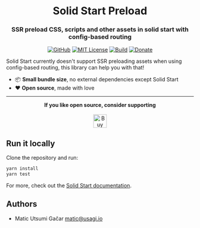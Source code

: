 <div align="center">
    <h1>Solid Start Preload</h1>
    <h3>SSR preload CSS, scripts and other assets in solid start with config-based routing</h3>

[![GitHub](https://img.shields.io/badge/GitHub-code-blue?logo=github)](https://github.com/shiro/solid-start-preload)
[![MIT License](https://img.shields.io/github/license/shiro/solid-start-preload?color=43A047&logo=linux&logoColor=white)](https://github.com/shiro/solid-start-preload/blob/master/LICENSE)
[![Build](https://img.shields.io/github/actions/workflow/status/shiro/solid-start-preload/CI.yml?color=00897B&logo=github-actions&logoColor=white)](https://github.com/shiro/solid-start-preload/actions/workflows/CI.yml)
[![Donate](https://img.shields.io/badge/Ko--Fi-donate-orange?logo=ko-fi&color=E53935)](https://ko-fi.com/C0C3RTCCI)

</div>

Solid Start currently doesn't support SSR preloading assets when using config-based routing, this library can help you
with that!

- 📦 **Small bundle size**, no external dependencies except Solid Start
- ❤️ **Open source**, made with love

---

<div align="center">
    <b>If you like open source, consider supporting</b>
    <br/>
    <br/>
    <a href='https://ko-fi.com/C0C3RTCCI' target='_blank'><img height='36' style='border:0px;height:36px;' src='https://storage.ko-fi.com/cdn/kofi3.png?v=3' border='0' alt='Buy Me a Coffee at ko-fi.com' /></a>
</div>

## Run it locally

Clone the repository and run:

```bash
yarn install
yarn test
```

For more, check out the [Solid Start documentation](https://start.solidjs.com).

## Authors

- Matic Utsumi Gačar <matic@usagi.io>
